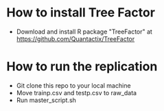 # How to install Tree Factor
- Download and install R package "TreeFactor" at https://github.com/Quantactix/TreeFactor

# How  to run the replication
- Git clone this repo to your local machine
- Move trainp.csv and testp.csv to raw_data
- Run master_script.sh
